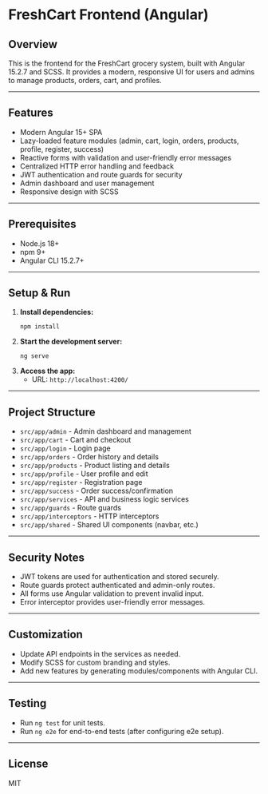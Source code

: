 # FreshCart Frontend (Angular)

## Overview
This is the frontend for the FreshCart grocery system, built with Angular 15.2.7 and SCSS. It provides a modern, responsive UI for users and admins to manage products, orders, cart, and profiles.

---

## Features
- Modern Angular 15+ SPA
- Lazy-loaded feature modules (admin, cart, login, orders, products, profile, register, success)
- Reactive forms with validation and user-friendly error messages
- Centralized HTTP error handling and feedback
- JWT authentication and route guards for security
- Admin dashboard and user management
- Responsive design with SCSS

---

## Prerequisites
- Node.js 18+
- npm 9+
- Angular CLI 15.2.7+

---

## Setup & Run
1. **Install dependencies:**
   ```
   npm install
   ```
2. **Start the development server:**
   ```
   ng serve
   ```
3. **Access the app:**
   - URL: `http://localhost:4200/`

---

## Project Structure
- `src/app/admin` - Admin dashboard and management
- `src/app/cart` - Cart and checkout
- `src/app/login` - Login page
- `src/app/orders` - Order history and details
- `src/app/products` - Product listing and details
- `src/app/profile` - User profile and edit
- `src/app/register` - Registration page
- `src/app/success` - Order success/confirmation
- `src/app/services` - API and business logic services
- `src/app/guards` - Route guards
- `src/app/interceptors` - HTTP interceptors
- `src/app/shared` - Shared UI components (navbar, etc.)

---

## Security Notes
- JWT tokens are used for authentication and stored securely.
- Route guards protect authenticated and admin-only routes.
- All forms use Angular validation to prevent invalid input.
- Error interceptor provides user-friendly error messages.

---

## Customization
- Update API endpoints in the services as needed.
- Modify SCSS for custom branding and styles.
- Add new features by generating modules/components with Angular CLI.

---

## Testing
- Run `ng test` for unit tests.
- Run `ng e2e` for end-to-end tests (after configuring e2e setup).

---

## License
MIT
